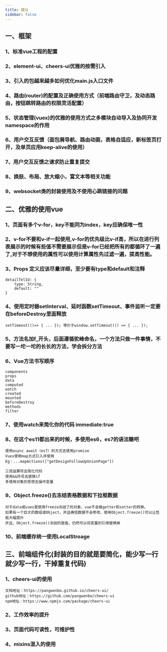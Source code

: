 ```yaml
---
title: 建议
sidebar: false
---
```

## 一、框架

### 1、标准vue工程的配置

### 2、element-ui、cheers-ui优雅的按需引入

### 3、引入的包越来越多如何优化main.js入口文件

### 4、路由(router)的配置及正确使用方式（前端路由守卫，及动态路由，按钮跳转路由的权限灵活配置）

### 5、状态管理(vuex)的优雅的使用方式之多模块自动导入及协同开发namespace的作用

### 6、用户交互反馈（面包屑导航、路由动画，表格自适应，新标签页打开，及单页应用keep-alive的使用）

### 7、用户交互反馈之请求防止重复提交

### 8、换肤、布局、放大缩小，富文本等相关功能

### 9、websocket类的封装使用及不使用心跳链接的问题

## 二、优雅的使用vue

### 1、页面有多个v-for，key不能同为index，key应确保唯一性

### 2、v-for不要和v-if一起使用,v-for的优先级比v-if高，所以在进行列表展示的时候有些值不需要展示但是v-for已经把所有的都循环了一遍了,对于不想使用的属性可以使用计算属性先过滤一遍，提高性能。

### 3、Props 定义应该尽量详细，至少要有type和default和注释

```
detailTelId: {
	type: String,
	default: ""
}
```

### 4、使用定时器setInterval、延时函数setTimeout、事件监听一定要在beforeDestroy里面释放
```
setTimeout(()=> { ... }); 等价于window.setTimeout(() => { ... });
```
### 5、方法名加f_开头，后面遵循驼峰命名，一个方法只做一件事情，不要写一坨一坨的长长的方法，学会拆分方法

### 6、Vue方法书写顺序

```
components
props
data
computed
watch
created
mounted
beforeDestroy
methods 
filter
```

### 7、使用watch来简化你的代码 immediate:true

### 8、在这个es11都出来的时候，多使用es6，es7的语法糖吧

```
使用async await（es7）的方式去使用promise
Vuex使用map方式引入并使用
Eg：...mapActions(["getDesignFollowUpUnionPage"])

三目运算符去简化代码
使用&&符号去替换if
多使用对象的思想去操作变量
```

### 9、Object.freeze()去冻结表格数据和下拉框数据

```
对于data或vuex里使用freeze冻结了的对象，vue不会做getter和setter的转换。
如果有一个巨大的数组或Object，并且确信数据不会修改，使用Object.freeze()可以让性能大幅提升
并且，Object.freeze()冻结的是值，仍然可以将变量的引用替换掉
```

### 10、前端缓存统一使用LocalStroage

## 三、前端组件化(封装的目的就是要简化，能少写一行就少写一行，干掉重复代码)

### 1、cheers-ui的使用

```
文档地址：https://pangwenbo.github.io/cheers-ui/
github地址：https://github.com/pangwenbo/cheers-ui
npm地址：https://www.npmjs.com/package/cheers-ui
```

### 2、工作效率的提升

### 3、页面代码可读性，可维护性

### 4、mixins混入的使用